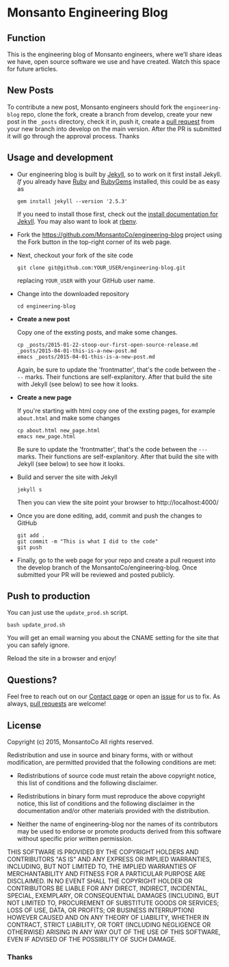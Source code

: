 # Monsanto Engineering Blog

## Function

This is the engineering blog of Monsanto engineers, where we’ll share
ideas we have, open source software we use and have created. Watch
this space for future articles.

## New Posts

To contribute a new post, Monsanto engineers should fork the
`engineering-blog` repo, clone the fork, create a branch from develop,
create your new post in the `_posts` directory, check it in, push it,
create a [pull request][PR] from your new branch into develop on the
main version. After the PR is submitted it will go through the
approval process. Thanks

[PR]: https://github.com/MonsantoCo/engineering-blog/pulls (Monsanto Engineering Blog Pull Requests)

## Usage and development

*   Our engineering blog is built by [Jekyll][], so to work on it first
    install Jekyll. *If* you already have [Ruby][] and [RubyGems][]
    installed, this could be as easy as

        gem install jekyll --version '2.5.3'

    If you need to install those first, check out the
    [install documentation for Jekyll][jekyll-install].  You may also
    want to look at [rbenv][].

*   Fork the https://github.com/MonsantoCo/engineering-blog project
    using the Fork button in the top-right corner of its web page.

*   Next, checkout your fork of the site code

        git clone git@github.com:YOUR_USER/engineering-blog.git

    replacing `YOUR_USER` with your GitHub user name.

*   Change into the downloaded repository

        cd engineering-blog

*   **Create a new post**

    Copy one of the exsting posts, and make some changes.

        cp _posts/2015-01-22-stoop-our-first-open-source-release.md _posts/2015-04-01-this-is-a-new-post.md
        emacs _posts/2015-04-01-this-is-a-new-post.md

    Again, be sure to update the 'frontmatter', that's the code
    between the `---` marks. Their functions are
    self-explanitory. After that build the site with Jekyll (see
    below) to see how it looks.

*   **Create a new page**

    If you're starting with html copy one of the exsting pages, for
    example `about.html` and make some changes

        cp about.html new_page.html
        emacs new_page.html

    Be sure to update the 'frontmatter', that's the code between the
    `---` marks. Their functions are self-explanitory. After that
    build the site with Jekyll (see below) to see how it looks.

*   Build and server the site with Jekyll

        jekyll s

    Then you can view the site point your browser to
    http://localhost:4000/

*   Once you are done editing, add, commit and push the changes to GitHub

        git add .
        git commit -m "This is what I did to the code"
        git push

*   Finally, go to the web page for your repo and create a pull request
    into the develop branch of the MonsantoCo/engineering-blog.  Once
    submitted your PR will be reviewed and posted publicly.

[Jekyll]: http://jekyllrb.com/
[Ruby]: https://www.ruby-lang.org/ (Ruby Programming Language)
[RubyGems]: https://rubygems.org/ (Ruby Gems)
[jekyll-install]: http://jekyllrb.com/docs/installation/ (Jekyll Installation)
[rbenv]: https://github.com/sstephenson/rbenv (Ruby Environment)

## Push to production

You can just use the `update_prod.sh` script.

    bash update_prod.sh

You will get an email warning you about the CNAME setting for the site
that you can safely ignore.

Reload the site in a browser and enjoy!

## Questions?

Feel free to reach out on our
[Contact page](http://engineering.monsanto.com/contact/) or open an
[issue](https://github.com/MonsantoCo/engineering-blog/issues) for us
to fix. As always,
[pull requests](https://github.com/MonsantoCo/engineering-blog/pulls)
are welcome!


## License

Copyright (c) 2015, MonsantoCo
All rights reserved.

Redistribution and use in source and binary forms, with or without
modification, are permitted provided that the following conditions are met:

* Redistributions of source code must retain the above copyright notice, this
  list of conditions and the following disclaimer.

* Redistributions in binary form must reproduce the above copyright notice,
  this list of conditions and the following disclaimer in the documentation
  and/or other materials provided with the distribution.

* Neither the name of engineering-blog nor the names of its
  contributors may be used to endorse or promote products derived from
  this software without specific prior written permission.

THIS SOFTWARE IS PROVIDED BY THE COPYRIGHT HOLDERS AND CONTRIBUTORS "AS IS"
AND ANY EXPRESS OR IMPLIED WARRANTIES, INCLUDING, BUT NOT LIMITED TO, THE
IMPLIED WARRANTIES OF MERCHANTABILITY AND FITNESS FOR A PARTICULAR PURPOSE ARE
DISCLAIMED. IN NO EVENT SHALL THE COPYRIGHT HOLDER OR CONTRIBUTORS BE LIABLE
FOR ANY DIRECT, INDIRECT, INCIDENTAL, SPECIAL, EXEMPLARY, OR CONSEQUENTIAL
DAMAGES (INCLUDING, BUT NOT LIMITED TO, PROCUREMENT OF SUBSTITUTE GOODS OR
SERVICES; LOSS OF USE, DATA, OR PROFITS; OR BUSINESS INTERRUPTION) HOWEVER
CAUSED AND ON ANY THEORY OF LIABILITY, WHETHER IN CONTRACT, STRICT LIABILITY,
OR TORT (INCLUDING NEGLIGENCE OR OTHERWISE) ARISING IN ANY WAY OUT OF THE USE
OF THIS SOFTWARE, EVEN IF ADVISED OF THE POSSIBILITY OF SUCH DAMAGE.

### Thanks
